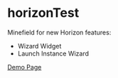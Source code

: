 # horizonTest

Minefield for new Horizon features:

* Wizard Widget
* Launch Instance Wizard

[Demo Page](http://bluex-pl.github.io/horizonTestDemo/)
